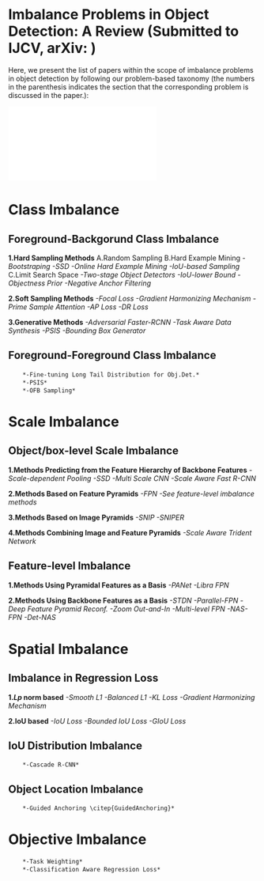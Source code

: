 # Imbalance Problems in Object Detection: A Review (Submitted to IJCV, arXiv: )

Here, we present the list of papers within the scope of imbalance problems in object detection by following our problem-based taxonomy (the numbers in the parenthesis indicates the section that the corresponding problem is discussed in the paper.):

![ProblemTaxonomy](assets/taxonomy.pdf)

# Class Imbalance

## Foreground-Backgorund Class Imbalance

**1.Hard Sampling Methods**
    A.Random Sampling
    B.Hard Example Mining
        *-Bootstraping*
        *-SSD*
        *-Online Hard Example Mining*
        *-IoU-based Sampling*
    C.Limit Search Space
        *-Two-stage Object Detectors*
        *-IoU-lower Bound*
        *-Objectness Prior*
        *-Negative Anchor Filtering*

**2.Soft Sampling Methods**
        *-Focal Loss*
        *-Gradient Harmonizing Mechanism*
        *-Prime Sample Attention*
        *-AP Loss*
        *-DR Loss*

**3.Generative Methods**
        *-Adversarial Faster-RCNN*
        *-Task Aware Data Synthesis*
        *-PSIS*
        *-Bounding Box Generator*

## Foreground-Foreground Class Imbalance
		*-Fine-tuning Long Tail Distribution for Obj.Det.*
        *-PSIS*
        *-OFB Sampling*

# Scale Imbalance

## Object/box-level Scale Imbalance

**1.Methods Predicting from the Feature Hierarchy of Backbone Features**
		*-Scale-dependent Pooling*
        *-SSD*
        *-Multi Scale CNN*
        *-Scale Aware Fast R-CNN*

**2.Methods Based on Feature Pyramids**
        *-FPN*
        *-See feature-level imbalance methods*

**3.Methods Based on Image Pyramids**
        *-SNIP*
        *-SNIPER*

**4.Methods Combining Image and Feature Pyramids**
        *-Scale Aware Trident Network*

## Feature-level Imbalance
**1.Methods Using Pyramidal Features as a Basis**
		*-PANet*
        *-Libra FPN*

**2.Methods Using Backbone Features as a Basis**
		*-STDN*
        *-Parallel-FPN*
        *-Deep Feature Pyramid Reconf.*
        *-Zoom Out-and-In*
        *-Multi-level FPN*
        *-NAS-FPN*
        *-Det-NAS*

# Spatial Imbalance

## Imbalance in Regression Loss
**1.$Lp$ norm based**
    	*-Smooth L1*
        *-Balanced L1*
        *-KL Loss*
        *-Gradient Harmonizing Mechanism*

**2.IoU based**
		*-IoU Loss*
        *-Bounded IoU Loss*
        *-GIoU Loss*
       
## IoU Distribution Imbalance
		*-Cascade R-CNN*

## Object Location Imbalance
		*-Guided Anchoring \citep{GuidedAnchoring}*

# Objective Imbalance
       
		*-Task Weighting*
		*-Classification Aware Regression Loss*
		
